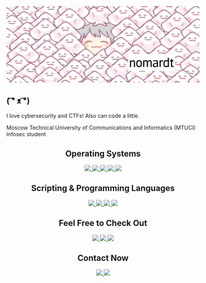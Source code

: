 ![Header](https://github.com/nomardt/Work/blob/main/profileimage1.jpg)


## ( ͡° ᴥ ͡°)

I love cybersecurity and CTFs! Also can code a little.

Moscow Technical University of Communications and Informatics (MTUCI) Infosec student


<h2 align="center">Operating Systems</h1>
<p align="center">
    <a href="https://www.microsoft.com/en-us/windows">
        <img src="https://img.shields.io/badge/-Windows-DC322F?style=for-the-badge&logo=windows"/>
    </a>
    <a href="https://www.parrotsec.org/">
        <img src="https://img.shields.io/badge/-ParrotSec_OS-DC322F?style=for-the-badge&logo=linux&logoColor=FFFFFF"/>
    </a>
    <a href="https://ubuntu.com/">
        <img src="https://img.shields.io/badge/-Linux_Ubuntu-DC322F?style=for-the-badge&logo=Ubuntu&logoColor=FFFFFF"/>
    </a>
    <a href="https://linuxmint.com/">
        <img src="https://img.shields.io/badge/Linux_Mint-DC322F?style=for-the-badge&logo=linux-mint&logoColor=white"/>
    </a>
    <a href="https://en.wikipedia.org/wiki/Cisco_IOS">
        <img src="https://img.shields.io/badge/Cisco%20IOS-DC322F?style=for-the-badge&logo=Cisco&logoColor=white"/>
    </a>
</p>

<h2 align="center">Scripting & Programming Languages</h1>
<p align="center">
    <a href="https://docs.python.org/3/">
        <img src="https://img.shields.io/badge/Python-DC322F?style=for-the-badge&logo=python&logoColor=white"/>
    </a>
    <a href="https://www.php.net/docs.php">
        <img src="https://img.shields.io/badge/PHP-DC322F?style=for-the-badge&logo=php&logoColor=white"/>
    </a>
    <a href="https://www.gnu.org/savannah-checkouts/gnu/bash/manual/bash.html">
        <img src="https://img.shields.io/badge/-Bash-DC322F?style=for-the-badge&logo=gnu-bash&logoColor=FFFFFF"/>
    </a>
    <a href="https://devdocs.io/c/">
        <img src="https://img.shields.io/badge/-C-DC322F?style=for-the-badge&logo=C&logoColor=FFFFFF"/>
    </a>
</p>

<h2 align="center">Feel Free to Check Out</h1>
<p align="center">
    <a href="https://medium.com/@nomardt">
        <img src="https://img.shields.io/badge/-Medium-DC322F?style=for-the-badge&logo=Medium"/>
    </a>
    <a href="https://app.hackthebox.com/users/1363617">
        <img src="https://img.shields.io/badge/-HTB-DC322F?style=for-the-badge&logo=HackTheBox"/>
    </a>
    <a href="https://ctftime.org/user/149327">
        <img src="https://img.shields.io/badge/-CTFtime.org-DC322F?style=for-the-badge"/>
    </a>
</p>

<h2 align="center">Contact Now</h1>
<p align="center">
    <a href="https://t.me/nomardt">
        <img src="https://img.shields.io/badge/-Telegram-DC322F?style=for-the-badge&logo=Telegram"/>
    </a>
    <a href="mailto:nomardt@aol.com">
        <img src="https://img.shields.io/badge/-Email-DC322F?style=for-the-badge&logo=Thunderbird"/>
    </a>
</p>

<!--
**nomardt/nomardt** is a ✨ _special_ ✨ repository because its `README.md` (this file) appears on your GitHub profile.

Here are some ideas to get you started:

- 🔭 I’m currently working on ...
- 🌱 I’m currently learning ...
- 👯 I’m looking to collaborate on ...
- 🤔 I’m looking for help with ...
- 💬 Ask me about ...
- 📫 How to reach me: ...
- 😄 Pronouns: ...
- ⚡ Fun fact: ...
-->
